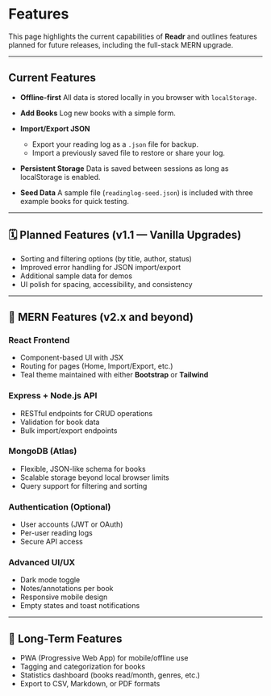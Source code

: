 # Features

This page highlights the current capabilities of **Readr** and outlines features planned for future releases, including the full-stack MERN upgrade.

---

## Current Features
- **Offline-first**
    All data is stored locally in you browser with `localStorage`.

- **Add Books**
    Log new books with a simple form.

- **Import/Export JSON**
    - Export your reading log as a `.json` file for backup.
    - Import a previously saved file to restore or share your log.

- **Persistent Storage**
    Data is saved between sessions as long as localStorage is enabled.

- **Seed Data**
    A sample file (`readinglog-seed.json`) is included with three example books for quick testing.

---

## 🗓️ Planned Features (v1.1 — Vanilla Upgrades)
- Sorting and filtering options (by title, author, status)
- Improved error handling for JSON import/export
- Additional sample data for demos
- UI polish for spacing, accessibility, and consistency

---

## 🚀 MERN Features (v2.x and beyond)

### React Frontend
- Component-based UI with JSX
- Routing for pages (Home, Import/Export, etc.)
- Teal theme maintained with either **Bootstrap** or **Tailwind**

### Express + Node.js API
- RESTful endpoints for CRUD operations
- Validation for book data
- Bulk import/export endpoints

### MongoDB (Atlas)
- Flexible, JSON-like schema for books
- Scalable storage beyond local browser limits
- Query support for filtering and sorting

### Authentication (Optional)
- User accounts (JWT or OAuth)
- Per-user reading logs
- Secure API access

### Advanced UI/UX
- Dark mode toggle
- Notes/annotations per book
- Responsive mobile design
- Empty states and toast notifications

---

## 🔮 Long-Term Features
- PWA (Progressive Web App) for mobile/offline use
- Tagging and categorization for books
- Statistics dashboard (books read/month, genres, etc.)
- Export to CSV, Markdown, or PDF formats